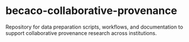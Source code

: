 # becaco-collaborative-provenance
Repository for data preparation scripts, workflows, and documentation to support collaborative provenance research across institutions.
